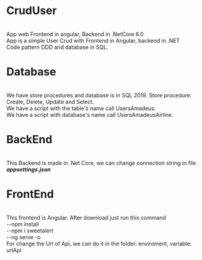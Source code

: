 # CrudUser
<br />App web Frontend in angular, Backend in .NetCore 6.0
<br />App is a simple User Crud with Frontend in Angular, backend in .NET
<br />Code pattern DDD and database in SQL.

# Database
<br />We have store procedures and database is in SQL 2019. Store procedure: Create, Delete, Update and Select.
<br />We have a script with the table's name call UsersAmadeus.
<br />We have a script with database's name call UsersAmadeusAirline.
# BackEnd
<br />This Backend is made in .Net Core, we can change connection string in file ***appsettings.json***
# FrontEnd
<br />This frontend is Angular. After download just run this command
<br />--npm install
<br />--npm i sweetalert
<br />--ng serve -o
<br />For change the Url of Api, we can do it in the folder: enviroment, variable: urlApi